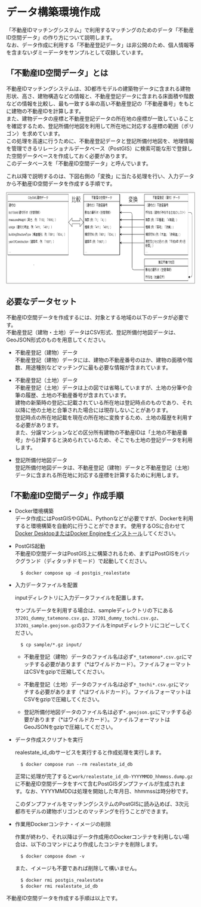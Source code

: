# データ構築環境作成
「不動産IDマッチングシステム」で利用するマッチングのためのデータ「不動産ID空間データ」の作り方について説明します。  
なお、データ作成に利用する「不動産登記データ」は非公開のため、個人情報等を含まないダミーデータをサンプルとして収録しています。

## 「不動産ID空間データ」とは
不動産IDマッチングシステムは、3D都市モデルの建築物データに含まれる建物形状、高さ、建物構造などの情報と、不動産登記データに含まれる床面積や階数などの情報を比較し、最も一致する率の高い不動産登記の「不動産番号」をもとに建物の不動産IDを計算します。  
また、建物データの座標と不動産登記データの所在地の座標が一致していることを確認するため、登記所備付地図を利用して所在地に対応する座標の範囲（ポリゴン）を求めています。  
この処理を高速に行うために、不動産登記データと登記所備付地図を、地理情報を管理できるリレーショナルデータベース（PostGIS）に検索可能な形で登録した空間データベースを作成しておく必要があります。  
このデータベースを「不動産ID空間データ」と呼んでいます。

これ以降で説明するのは、下図右側の「変換」に当たる処理を行い、入力データから不動産ID空間データを作成する手順です。

<img src="../resources/realestate_id_data.png" width="742" height="242" title="不動産ID空間データ" style="border: 1px solid #888;" />

## 必要なデータセット
不動産ID空間データを作成するには、対象とする地域の以下のデータが必要です。  
不動産登記（建物・土地）データはCSV形式、登記所備付地図データは、GeoJSON形式のものを用意してください。

- 不動産登記（建物）データ  
不動産登記（建物）データには、建物の不動産番号のほか、建物の面積や階数、用途種別などマッチングに最も必要な情報が含まれています。

- 不動産登記（土地）データ  
不動産登記（土地）データは上の図では省略していますが、土地の分筆や合筆の履歴、土地の不動産番号が含まれています。  
建物の新築時の登記に記載されている所在地は登記時点のものであり、それ以降に他の土地と合筆された場合には現存しないことがあります。  
登記時点の所在地記載を現在の所在地に変換するため、土地の履歴を利用する必要があります。  
また、分譲マンションなどの区分所有建物の不動産IDは「土地の不動産番号」から計算すると決められているため、そこでも土地の登記データを利用します。

- 登記所備付地図データ  
登記所備付地図データは、不動産登記（建物）データと不動産登記（土地）データに含まれる所在地に対応する座標を計算するために利用します。

## 「不動産ID空間データ」作成手順

- Docker環境構築  
データ作成にはPostGISやGDAL、Pythonなどが必要ですが、Dockerを利用すると環境構築を自動的に行うことができます。
使用するOSに合わせて<a href="https://docs.docker.com/get-docker/">Docker DesktopまたはDocker Engineをインストール</a>してください。

- PostGIS起動  
不動産ID空間データはPostGIS上に構築されるため、まずはPostGISをバックグランド（ディタッチドモード）で起動してください。  

        $ docker compose up -d postgis_realestate

- 入力データファイルを配置

    inputディレクトリに入力データファイルを配置します。

    サンプルデータを利用する場合は、sampleディレクトリの下にある `37201_dummy_tatemono.csv.gz`、`37201_dummy_tochi.csv.gz`、`37201_sample.geojson.gz`の3ファイルをinputディレクトリにコピーしてください。

        $ cp sample/*.gz input/
        
    - 不動産登記（建物）データのファイル名は必ず`*_tatemono*.csv.gz`にマッチする必要があります（*はワイルドカード）。ファイルフォーマットはCSVをgzipで圧縮してください。

    - 不動産登記（土地）データのファイル名は必ず`*_tochi*.csv.gz`にマッチする必要があります（*はワイルドカード）。ファイルフォーマットはCSVをgzipで圧縮してください。

    - 登記所備付地図データのファイル名は必ず`*.geojson.gz`にマッチする必要があります（*はワイルドカード）。ファイルフォーマットはGeoJSONをgzipで圧縮してください。
    
- データ作成スクリプトを実行

    realestate_id_dbサービスを実行すると作成処理を実行します。
    
        $ docker compose run --rm realestate_id_db
    
    正常に処理が完了すると`work/realestate_id_db-YYYYMMDD_hhmmss.dump.gz`に不動産ID空間データをすべて含むPostGISダンプファイルが生成されます。なお、YYYYMMDDは処理を開始した年月日、hhmmssは時分秒です。

    このダンプファイルをマッチングシステムのPostGISに読み込めば、3次元都市モデルの建物ポリゴンとのマッチングを行うことができます。

- 作業用Dockerコンテナ・イメージの削除

    作業が終わり、それ以降はデータ作成用のDockerコンテナを利用しない場合は、以下のコマンドにより作成したコンテナを削除します。

        $ docker compose down -v

    また、イメージも不要であれば削除して構いません。

        $ docker rmi postgis_realestate
        $ docker rmi realestate_id_db

不動産ID空間データを作成する手順は以上です。
